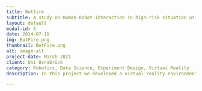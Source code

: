 ```yaml
---
title: Botfire
subtitle: A study on Human-Robot-Interaction in high-risk situation using VR
layout: default
modal-id: 6
date: 2014-07-15
img: BotFire.png
thumbnail: BotFire.png
alt: image-alt
project-date: March 2021
client: Uni Osnabrück
category: Robotics, Data Science, Experiment Design, Virtual Reality
description: In this project we developed a virtual reality environment to check which sort of robot could help users in a high risk situation to evacuate most efficiently. We tracked their movement and analyzed the users movement in virtual reality. Check out our [GitLab](https://gitlab.com/qrno98/HRI_RescueRobot/-/tree/main/documentation) and our [Report](https://gitlab.com/qrno98/HRI_RescueRobot/-/blob/main/documentation/BotFire_Comparing_Visual_vs_Audio_Cues_for_an_Fire_Evacuation_Bot.pdf)

---
```


